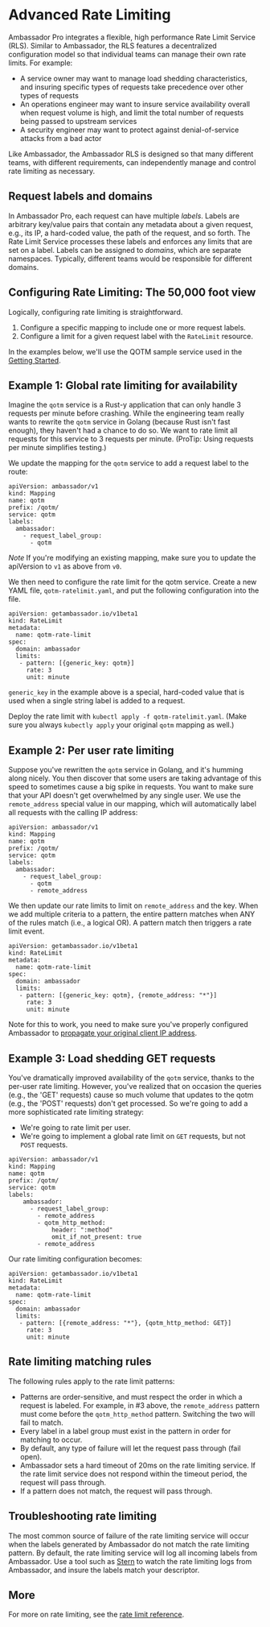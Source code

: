 # Advanced Rate Limiting

Ambassador Pro integrates a flexible, high performance Rate Limit Service (RLS). Similar to Ambassador, the RLS features a decentralized configuration model so that individual teams can manage their own rate limits. For example:

* A service owner may want to manage load shedding characteristics, and insuring specific types of requests take precedence over other types of requests
* An operations engineer may want to insure service availability overall when request volume is high, and limit the total number of requests being passed to upstream services
* A security engineer may want to protect against denial-of-service attacks from a bad actor

Like Ambassador, the Ambassador RLS is designed so that many different teams, with different requirements, can independently manage and control rate limiting as necessary.

## Request labels and domains

In Ambassador Pro, each request can have multiple *labels*. Labels are arbitrary key/value pairs that contain any metadata about a given request, e.g., its IP, a hard-coded value, the path of the request, and so forth. The Rate Limit Service processes these labels and enforces any limits that are set on a label. Labels can be assigned to *domains*, which are separate namespaces. Typically, different teams would be responsible for different domains.

## Configuring Rate Limiting: The 50,000 foot view

Logically, configuring rate limiting is straightforward.

1. Configure a specific mapping to include one or more request labels.
2. Configure a limit for a given request label with the `RateLimit` resource.

In the examples below, we'll use the QOTM sample service used in the [Getting Started](https://www.getambassador.io/user-guide/getting-started#5-adding-a-service).

## Example 1: Global rate limiting for availability

Imagine the `qotm` service is a Rust-y application that can only handle 3 requests per minute before crashing. While the engineering team really wants to rewrite the `qotm` service in Golang (because Rust isn't fast enough), they haven't had a chance to do so. We want to rate limit all requests for this service to 3 requests per minute. (ProTip: Using requests per minute simplifies testing.)

We update the mapping for the `qotm` service to add a request label to the route:

```
apiVersion: ambassador/v1
kind: Mapping
name: qotm
prefix: /qotm/
service: qotm
labels:
  ambassador:
    - request_label_group:
      - qotm
```

*Note* If you're modifying an existing mapping, make sure you to update the apiVersion to `v1` as above from `v0`.

We then need to configure the rate limit for the qotm service. Create a new YAML file, `qotm-ratelimit.yaml`, and put the following configuration into the file.

```
apiVersion: getambassador.io/v1beta1
kind: RateLimit
metadata:
  name: qotm-rate-limit
spec:
  domain: ambassador
  limits:
   - pattern: [{generic_key: qotm}]
     rate: 3
     unit: minute
```

`generic_key` in the example above is a special, hard-coded value that is used when a single string label is added to a request.

Deploy the rate limit with `kubectl apply -f qotm-ratelimit.yaml`. (Make sure you always `kubectly apply` your original `qotm` mapping as well.)

## Example 2: Per user rate limiting

Suppose you've rewritten the `qotm` service in Golang, and it's humming along nicely. You then discover that some users are taking advantage of this speed to sometimes cause a big spike in requests. You want to make sure that your API doesn't get overwhelmed by any single user. We use the `remote_address` special value in our mapping, which will automatically label all requests with the calling IP address:

```
apiVersion: ambassador/v1
kind: Mapping
name: qotm
prefix: /qotm/
service: qotm
labels:
  ambassador:
    - request_label_group:
      - qotm
      - remote_address
```

We then update our rate limits to limit on `remote_address` and the key. When we add multiple criteria to a pattern, the entire pattern matches when ANY of the rules match (i.e., a logical OR). A pattern match then triggers a rate limit event.

```
apiVersion: getambassador.io/v1beta1
kind: RateLimit
metadata:
  name: qotm-rate-limit
spec:
  domain: ambassador
  limits:
   - pattern: [{generic_key: qotm}, {remote_address: "*"}]
     rate: 3
     unit: minute
```

Note for this to work, you need to make sure you've properly configured Ambassador to [propagate your original client IP address](https://www.getambassador.io/reference/modules/#use_remote_address).

## Example 3: Load shedding GET requests

You've dramatically improved availability of the `qotm` service, thanks to the per-user rate limiting. However, you've realized that on occasion the queries (e.g., the 'GET' requests) cause so much volume that updates to the qotm (e.g., the 'POST' requests) don't get processed. So we're going to add a more sophisticated rate limiting strategy:

* We're going to rate limit per user.
* We're going to implement a global rate limit on `GET` requests, but not `POST` requests.

```
apiVersion: ambassador/v1
kind: Mapping
name: qotm
prefix: /qotm/
service: qotm
labels:
    ambassador:
      - request_label_group:
        - remote_address
        - qotm_http_method:
            header: ":method"
            omit_if_not_present: true
        - remote_address
```

Our rate limiting configuration becomes:

```
apiVersion: getambassador.io/v1beta1
kind: RateLimit
metadata:
  name: qotm-rate-limit
spec:
  domain: ambassador
  limits:
   - pattern: [{remote_address: "*"}, {qotm_http_method: GET}]
     rate: 3
     unit: minute
```

## Rate limiting matching rules

The following rules apply to the rate limit patterns:

* Patterns are order-sensitive, and must respect the order in which a request is labeled. For example, in #3 above, the `remote_address` pattern must come before the `qotm_http_method` pattern. Switching the two will fail to match.
* Every label in a label group must exist in the pattern in order for matching to occur.
* By default, any type of failure will let the request pass through (fail open).
* Ambassador sets a hard timeout of 20ms on the rate limiting service. If the rate limit service does not respond within the timeout period, the request will pass through.
* If a pattern does not match, the request will pass through.

## Troubleshooting rate limiting

The most common source of failure of the rate limiting service will occur when the labels generated by Ambassador do not match the rate limiting pattern. By default, the rate limiting service will log all incoming labels from Ambassador. Use a tool such as [Stern](https://github.com/wercker/stern) to watch the rate limiting logs from Ambassador, and insure the labels match your descriptor.

## More

For more on rate limiting, see the [rate limit reference](/reference/rate-limits).